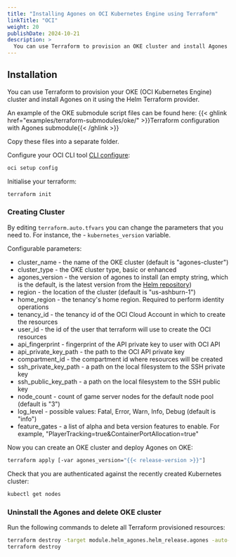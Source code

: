 ```yaml
---
title: "Installing Agones on OCI Kubernetes Engine using Terraform"
linkTitle: "OCI"
weight: 20
publishDate: 2024-10-21
description: >
  You can use Terraform to provision an OKE cluster and install Agones on it.
---
```


## Installation

You can use Terraform to provision your OKE (OCI Kubernetes Engine) cluster and install Agones on it using the Helm Terraform provider.

An example of the OKE submodule script files can be found here:
 {{< ghlink href="examples/terraform-submodules/oke/" >}}Terraform configuration with Agones submodule{{< /ghlink >}}

Copy these files into a separate folder.

Configure your OCI CLI tool [CLI configure](https://docs.oracle.com/en-us/iaas/Content/API/SDKDocs/cliinstall.htm):
```bash
oci setup config
```

Initialise your terraform:
```bash
terraform init
```

### Creating Cluster

By editing `terraform.auto.tfvars` you can change the parameters that you need to. For instance, the - `kubernetes_version` variable.

Configurable parameters:

- cluster_name - the name of the OKE cluster (default is "agones-cluster")
- cluster_type - the OKE cluster type, basic or enhanced
- agones_version - the version of agones to install (an empty string, which is the default, is the latest version from the [Helm repository](https://agones.dev/chart/stable))
- region - the location of the cluster (default is "us-ashburn-1")
- home_region - the tenancy's home region. Required to perform identity operations
- tenancy_id - the tenancy id of the OCI Cloud Account in which to create the resources
- user_id - the id of the user that terraform will use to create the OCI resources
- api_fingerprint - fingerprint of the API private key to user with OCI API
- api_private_key_path - the path to the OCI API private key
- compartment_id - the compartment id where resources will be created
- ssh_private_key_path - a path on the local filesystem to the SSH private key
- ssh_public_key_path - a path on the local filesystem to the SSH public key
- node_count - count of game server nodes for the default node pool (default is "3")
- log_level - possible values: Fatal, Error, Warn, Info, Debug (default is "info")
- feature_gates - a list of alpha and beta version features to enable. For example, "PlayerTracking=true&ContainerPortAllocation=true"

Now you can create an OKE cluster and deploy Agones on OKE:
```bash
terraform apply [-var agones_version="{{< release-version >}}"]
```

Check that you are authenticated against the recently created Kubernetes cluster:
```bash
kubectl get nodes
```

### Uninstall the Agones and delete OKE cluster

Run the following commands to delete all Terraform provisioned resources:
```bash
terraform destroy -target module.helm_agones.helm_release.agones -auto-approve && sleep 60
terraform destroy
```
